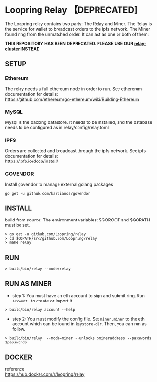 
# Loopring Relay 【DEPRECATED]
The Loopring relay contains two parts: The Relay and Miner. The Relay is the service for wallet to broadcast orders to the ipfs network.  The Miner found ring from the unmatched order. It can act as one or both of them:<br>


**THIS REPOSITORY HAS BEEN DEPRECATED. PLEASE USE OUR [relay-cluster](https://https://github.com/Loopring/relay-cluster) INSTEAD**

## SETUP
### Ethereum
The relay needs a full ethereum node in order to run. See ethererum documentation for details:<br>
https://github.com/ethereum/go-ethereum/wiki/Building-Ethereum

### MySQL
Mysql is the backing datastore. It needs to be installed, and the database needs to be configured as in relay/config/relay.toml

### IPFS
Orders are collected and broadcast through the ipfs network. See ipfs documentation for details:<br>
https://ipfs.io/docs/install/

### GOVENDOR
Install govendor to manage external golang packages
```
go get -u github.com/kardianos/govendor
```

## INSTALL

build from source:
The environment variables: $GOROOT and $GOPATH must be set. 
```
> go get -u github.com/Loopring/relay
> cd $GOPATH/src/github.com/Loopring/relay
> make relay
```

## RUN
```
> build/bin/relay --mode=relay
```


## RUN AS MINER
- step 1: You must have an eth account to sign and submit ring. Run `account ` to create or import it.
```
> build/bin/relay account --help
```
- step 2: You must modify the config file. Set `miner.miner` to the eth account which can be found in `keystore-dir`.
Then, you can run as follow.
```
> build/bin/relay  --mode=miner --unlocks $mineraddress --passwords $passwords

```
## DOCKER
reference<br> 
https://hub.docker.com/r/loopring/relay


